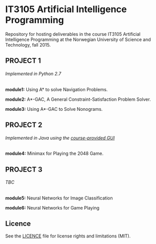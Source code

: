 # IT3105 Artificial Intelligence Programming
Repository for hosting deliverables in the course IT3105 Artificial Intelligence Programming at the Norwegian University of Science and Technology, fall 2015.

## PROJECT 1
###### Implemented in Python 2.7
**module1:** Using A* to solve Navigation Problems.

**module2:** A*-GAC, A General Constraint-Satisfaction Problem Solver.

**module3:** Using A*-GAC to Solve Nonograms.

## PROJECT 2
###### Implemented in Java using the [course-provided GUI](https://github.com/jorgenkg/IT3105)
**module4:** Minimax for Playing the 2048 Game.

## PROJECT 3
###### TBC
**module5:** Neural Networks for Image Classification

**module6:** Neural Networks for Game Playing

## Licence
See the [LICENCE](https://github.com/pmitche/it3105-aiprogramming/blob/master/LICENCE.md) file for license rights and limitations (MIT).

